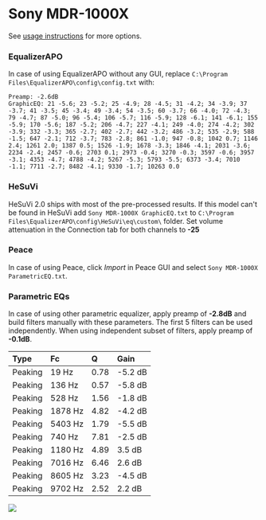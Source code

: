 # Sony MDR-1000X
See [usage instructions](https://github.com/jaakkopasanen/AutoEq#usage) for more options.

### EqualizerAPO
In case of using EqualizerAPO without any GUI, replace `C:\Program Files\EqualizerAPO\config\config.txt`
with:
```
Preamp: -2.6dB
GraphicEQ: 21 -5.6; 23 -5.2; 25 -4.9; 28 -4.5; 31 -4.2; 34 -3.9; 37 -3.7; 41 -3.5; 45 -3.4; 49 -3.4; 54 -3.5; 60 -3.7; 66 -4.0; 72 -4.3; 79 -4.7; 87 -5.0; 96 -5.4; 106 -5.7; 116 -5.9; 128 -6.1; 141 -6.1; 155 -5.9; 170 -5.6; 187 -5.2; 206 -4.7; 227 -4.1; 249 -4.0; 274 -4.2; 302 -3.9; 332 -3.3; 365 -2.7; 402 -2.7; 442 -3.2; 486 -3.2; 535 -2.9; 588 -1.5; 647 -2.1; 712 -3.7; 783 -2.8; 861 -1.0; 947 -0.8; 1042 0.7; 1146 2.4; 1261 2.0; 1387 0.5; 1526 -1.9; 1678 -3.3; 1846 -4.1; 2031 -3.6; 2234 -2.4; 2457 -0.6; 2703 0.1; 2973 -0.4; 3270 -0.3; 3597 -0.6; 3957 -3.1; 4353 -4.7; 4788 -4.2; 5267 -5.3; 5793 -5.5; 6373 -3.4; 7010 -1.1; 7711 -2.7; 8482 -4.1; 9330 -1.7; 10263 0.0
```

### HeSuVi
HeSuVi 2.0 ships with most of the pre-processed results. If this model can't be found in HeSuVi add
`Sony MDR-1000X GraphicEQ.txt` to `C:\Program Files\EqualizerAPO\config\HeSuVi\eq\custom\` folder.
Set volume attenuation in the Connection tab for both channels to **-25**

### Peace
In case of using Peace, click *Import* in Peace GUI and select `Sony MDR-1000X ParametricEQ.txt`.

### Parametric EQs
In case of using other parametric equalizer, apply preamp of **-2.8dB** and build filters manually
with these parameters. The first 5 filters can be used independently.
When using independent subset of filters, apply preamp of **-0.1dB**.

| Type    | Fc      |    Q | Gain    |
|:--------|:--------|:-----|:--------|
| Peaking | 19 Hz   | 0.78 | -5.2 dB |
| Peaking | 136 Hz  | 0.57 | -5.8 dB |
| Peaking | 528 Hz  | 1.56 | -1.8 dB |
| Peaking | 1878 Hz | 4.82 | -4.2 dB |
| Peaking | 5403 Hz | 1.79 | -5.5 dB |
| Peaking | 740 Hz  | 7.81 | -2.5 dB |
| Peaking | 1180 Hz | 4.89 | 3.5 dB  |
| Peaking | 7016 Hz | 6.46 | 2.6 dB  |
| Peaking | 8605 Hz | 3.23 | -4.5 dB |
| Peaking | 9702 Hz | 2.52 | 2.2 dB  |

![](https://raw.githubusercontent.com/jaakkopasanen/AutoEq/master/results/rtings/avg/Sony%20MDR-1000X/Sony%20MDR-1000X.png)